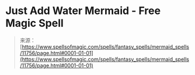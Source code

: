 <!--yml
category: 未分类
date: 2024-06-12 18:49:11
-->

# Just Add Water Mermaid - Free Magic Spell

> 来源：[https://www.spellsofmagic.com/spells/fantasy_spells/mermaid_spells/11756/page.html#0001-01-01](https://www.spellsofmagic.com/spells/fantasy_spells/mermaid_spells/11756/page.html#0001-01-01)
